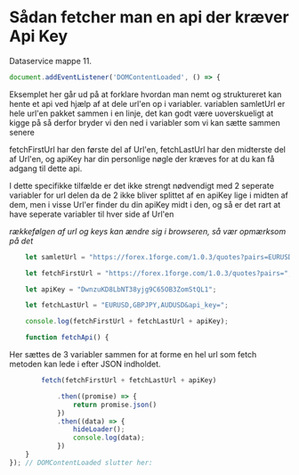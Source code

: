 # Sådan fetcher man en api der kræver Api Key

Dataservice mappe 11.

```javascript 
document.addEventListener('DOMContentLoaded', () => {
```


Eksemplet her går ud på at forklare hvordan man nemt og struktureret kan hente et api ved hjælp af at dele url'en op i variabler.
variablen samletUrl er hele url'en pakket sammen i en linje, det kan godt være uoverskueligt at kigge på så derfor bryder vi den ned i variabler som vi kan sætte sammen senere

fetchFirstUrl har den første del af Url'en, fetchLastUrl har den midterste del af Url'en, og apiKey har din personlige nøgle der kræves for at du kan få adgang til dette api.

I dette specifikke tilfælde er det ikke strengt nødvendigt med 2 seperate variabler for url delen da de 2 ikke bliver splittet af en apiKey lige i midten af dem, men i visse Url'er finder du din apiKey midt i den, og så er det rart at have seperate variabler til hver side af Url'en

*rækkefølgen af url og keys kan ændre sig i browseren, så vær opmærksom på det*

```javascript
    let samletUrl = "https://forex.1forge.com/1.0.3/quotes?pairs=EURUSD,GBPJPY,AUDUSD&api_key=DwnzuKD8LbNT38yjg9C65OB3ZomStQL1"

	let fetchFirstUrl = "https://forex.1forge.com/1.0.3/quotes?pairs=";

	let apiKey = "DwnzuKD8LbNT38yjg9C65OB3ZomStQL1";

	let fetchLastUrl = "EURUSD,GBPJPY,AUDUSD&api_key=";

	console.log(fetchFirstUrl + fetchLastUrl + apiKey);

	function fetchApi() {
```
Her sættes de 3 variabler sammen for at forme en hel url som fetch metoden kan lede i efter JSON indholdet.
```javascript
		fetch(fetchFirstUrl + fetchLastUrl + apiKey)

			.then((promise) => {
				return promise.json() 
			})
			.then((data) => {
				hideLoader();
				console.log(data);	
			})
	}
}); // DOMContentLoaded slutter her:

```